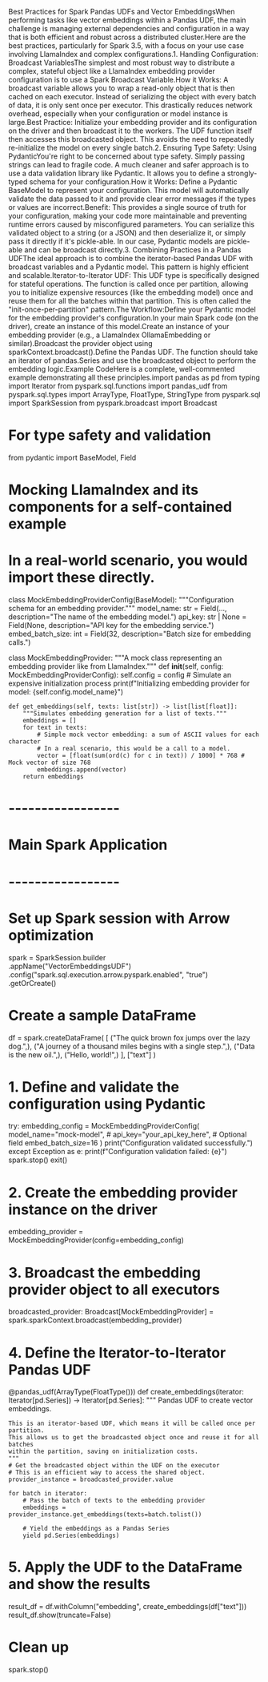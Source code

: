 Best Practices for Spark Pandas UDFs and Vector EmbeddingsWhen performing tasks like vector embeddings within a Pandas UDF, the main challenge is managing external dependencies and configuration in a way that is both efficient and robust across a distributed cluster.Here are the best practices, particularly for Spark 3.5, with a focus on your use case involving LlamaIndex and complex configurations.1. Handling Configuration: Broadcast VariablesThe simplest and most robust way to distribute a complex, stateful object like a LlamaIndex embedding provider configuration is to use a Spark Broadcast Variable.How it Works: A broadcast variable allows you to wrap a read-only object that is then cached on each executor. Instead of serializing the object with every batch of data, it is only sent once per executor. This drastically reduces network overhead, especially when your configuration or model instance is large.Best Practice: Initialize your embedding provider and its configuration on the driver and then broadcast it to the workers. The UDF function itself then accesses this broadcasted object. This avoids the need to repeatedly re-initialize the model on every single batch.2. Ensuring Type Safety: Using PydanticYou're right to be concerned about type safety. Simply passing strings can lead to fragile code. A much cleaner and safer approach is to use a data validation library like Pydantic. It allows you to define a strongly-typed schema for your configuration.How it Works: Define a Pydantic BaseModel to represent your configuration. This model will automatically validate the data passed to it and provide clear error messages if the types or values are incorrect.Benefit: This provides a single source of truth for your configuration, making your code more maintainable and preventing runtime errors caused by misconfigured parameters. You can serialize this validated object to a string (or a JSON) and then deserialize it, or simply pass it directly if it's pickle-able. In our case, Pydantic models are pickle-able and can be broadcast directly.3. Combining Practices in a Pandas UDFThe ideal approach is to combine the iterator-based Pandas UDF with broadcast variables and a Pydantic model. This pattern is highly efficient and scalable.Iterator-to-Iterator UDF: This UDF type is specifically designed for stateful operations. The function is called once per partition, allowing you to initialize expensive resources (like the embedding model) once and reuse them for all the batches within that partition. This is often called the "init-once-per-partition" pattern.The Workflow:Define your Pydantic model for the embedding provider's configuration.In your main Spark code (on the driver), create an instance of this model.Create an instance of your embedding provider (e.g., a LlamaIndex OllamaEmbedding or similar).Broadcast the provider object using sparkContext.broadcast().Define the Pandas UDF. The function should take an iterator of pandas.Series and use the broadcasted object to perform the embedding logic.Example CodeHere is a complete, well-commented example demonstrating all these principles.import pandas as pd
from typing import Iterator
from pyspark.sql.functions import pandas_udf
from pyspark.sql.types import ArrayType, FloatType, StringType
from pyspark.sql import SparkSession
from pyspark.broadcast import Broadcast

# For type safety and validation
from pydantic import BaseModel, Field

# Mocking LlamaIndex and its components for a self-contained example
# In a real-world scenario, you would import these directly.
class MockEmbeddingProviderConfig(BaseModel):
    """Configuration schema for an embedding provider."""
    model_name: str = Field(..., description="The name of the embedding model.")
    api_key: str | None = Field(None, description="API key for the embedding service.")
    embed_batch_size: int = Field(32, description="Batch size for embedding calls.")

class MockEmbeddingProvider:
    """A mock class representing an embedding provider like from LlamaIndex."""
    def __init__(self, config: MockEmbeddingProviderConfig):
        self.config = config
        # Simulate an expensive initialization process
        print(f"Initializing embedding provider for model: {self.config.model_name}")

    def get_embeddings(self, texts: list[str]) -> list[list[float]]:
        """Simulates embedding generation for a list of texts."""
        embeddings = []
        for text in texts:
            # Simple mock vector embedding: a sum of ASCII values for each character
            # In a real scenario, this would be a call to a model.
            vector = [float(sum(ord(c) for c in text)) / 1000] * 768 # Mock vector of size 768
            embeddings.append(vector)
        return embeddings

# -----------------
# Main Spark Application
# -----------------

# Set up Spark session with Arrow optimization
spark = SparkSession.builder \
    .appName("VectorEmbeddingsUDF") \
    .config("spark.sql.execution.arrow.pyspark.enabled", "true") \
    .getOrCreate()

# Create a sample DataFrame
df = spark.createDataFrame(
    [
        ("The quick brown fox jumps over the lazy dog.",),
        ("A journey of a thousand miles begins with a single step.",),
        ("Data is the new oil.",),
        ("Hello, world!",)
    ],
    ["text"]
)

# 1. Define and validate the configuration using Pydantic
try:
    embedding_config = MockEmbeddingProviderConfig(
        model_name="mock-model",
        # api_key="your_api_key_here", # Optional field
        embed_batch_size=16
    )
    print("Configuration validated successfully.")
except Exception as e:
    print(f"Configuration validation failed: {e}")
    spark.stop()
    exit()

# 2. Create the embedding provider instance on the driver
embedding_provider = MockEmbeddingProvider(config=embedding_config)

# 3. Broadcast the embedding provider object to all executors
broadcasted_provider: Broadcast[MockEmbeddingProvider] = spark.sparkContext.broadcast(embedding_provider)

# 4. Define the Iterator-to-Iterator Pandas UDF
@pandas_udf(ArrayType(FloatType()))
def create_embeddings(iterator: Iterator[pd.Series]) -> Iterator[pd.Series]:
    """
    Pandas UDF to create vector embeddings.

    This is an iterator-based UDF, which means it will be called once per partition.
    This allows us to get the broadcasted object once and reuse it for all batches
    within the partition, saving on initialization costs.
    """
    # Get the broadcasted object within the UDF on the executor
    # This is an efficient way to access the shared object.
    provider_instance = broadcasted_provider.value

    for batch in iterator:
        # Pass the batch of texts to the embedding provider
        embeddings = provider_instance.get_embeddings(texts=batch.tolist())
        
        # Yield the embeddings as a Pandas Series
        yield pd.Series(embeddings)

# 5. Apply the UDF to the DataFrame and show the results
result_df = df.withColumn("embedding", create_embeddings(df["text"]))
result_df.show(truncate=False)

# Clean up
spark.stop()
